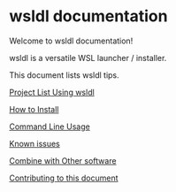 # wsldl documentation
Welcome to wsldl documentation!

wsldl is a versatile WSL launcher / installer.

This document lists wsldl tips.

[Project List Using wsldl](Using-wsldl.md)

[How to Install](How-to-Install.md)

[Command Line Usage](Command-Usage.md)

[Known issues](Known-issues.md)

[Combine with Other software](Other-Software/index.md)

[Contributing to this document](CONTRIBUTING.md)